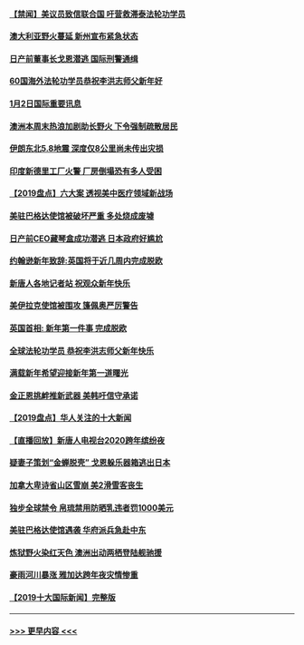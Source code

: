 #### [【禁闻】美议员致信联合国 吁营救滞泰法轮功学员](../pages/prog202/a102743781.md?t=01030544) 
#### [澳大利亚野火蔓延 新州宣布紧急状态](../pages/prog202/a102743681.md?t=01030544) 
#### [日产前董事长戈恩潜逃 国际刑警通缉](../pages/prog202/a102743676.md?t=01030544) 
#### [60国海外法轮功学员恭祝李洪志师父新年好](../pages/prog202/a102743628.md?t=01030544) 
#### [1月2日国际重要讯息](../pages/prog202/a102743488.md?t=01030544) 
#### [澳洲本周末热浪加剧助长野火 下令强制疏散居民](../pages/prog202/a102743421.md?t=01030544) 
#### [伊朗东北5.8地震 深度仅8公里尚未传出灾损](../pages/prog202/a102743396.md?t=01030544) 
#### [印度新德里工厂火警 厂房倒塌恐有多人受困](../pages/prog202/a102743386.md?t=01030544) 
#### [【2019盘点】六大案 透视美中医疗领域新战场](../pages/prog202/a102743227.md?t=01030544) 
#### [美驻巴格达使馆被破坏严重 多处烧成废墟](../pages/prog202/a102743244.md?t=01030544) 
#### [日产前CEO藏琴盒成功潜逃 日本政府好尴尬](../pages/prog202/a102742937.md?t=01030544) 
#### [约翰逊新年致辞:英国将于近几周内完成脱欧](../pages/prog202/a102742956.md?t=01030544) 
#### [新唐人各地记者站 祝观众新年快乐](../pages/prog202/a102742785.md?t=01030544) 
#### [美伊拉克使馆被围攻 篷佩奥严厉警告](../pages/prog202/a102742994.md?t=01030544) 
#### [英国首相: 新年第一件事 完成脱欧](../pages/prog202/a102742907.md?t=01030544) 
#### [全球法轮功学员 恭祝李洪志师父新年快乐](../pages/prog202/a102742900.md?t=01030544) 
#### [满载新年希望迎接新年第一道曙光](../pages/prog202/a102742809.md?t=01030544) 
#### [金正恩挑衅推新武器 美韩吁信守承诺](../pages/prog202/a102742799.md?t=01030544) 
#### [【2019盘点】华人关注的十大新闻](../pages/prog202/a102742748.md?t=01030544) 
#### [【直播回放】新唐人电视台2020跨年缤纷夜](../pages/prog202/a102738273.md?t=01030544) 
#### [疑妻子策划“金蝉脱壳” 戈恩躲乐器箱逃出日本](../pages/prog202/a102742535.md?t=01030544) 
#### [加拿大卑诗省山区雪崩 美2滑雪客丧生](../pages/prog202/a102742491.md?t=01030544) 
#### [独步全球禁令 帛琉禁用防晒乳违者罚1000美元](../pages/prog202/a102742478.md?t=01030544) 
#### [美驻巴格达使馆遇袭 华府派兵急赴中东](../pages/prog202/a102742451.md?t=01030544) 
#### [炼狱野火染红天色 澳洲出动两栖登陆舰驰援](../pages/prog202/a102742433.md?t=01030544) 
#### [豪雨河川暴涨 雅加达跨年夜灾情惨重](../pages/prog202/a102742271.md?t=01030544) 
#### [【2019十大国际新闻】完整版](../pages/prog202/a102742169.md?t=01030544) 

----
#### [ >>> 更早内容 <<< ](../indexes/prog202-earlier.md)
